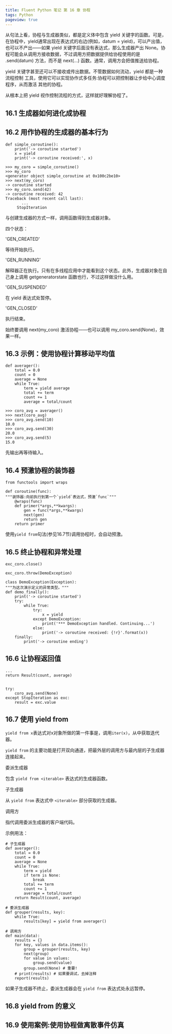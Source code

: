 ```yaml
---
title: Fluent Python 笔记 第 16 章 协程
tags: Python
pageview: true
---
```


从句法上看，协程与生成器类似，都是定义体中包含 yield 关键字的函数。可是，在协程中，yield通常出现在表达式的右边(例如，datum = yield)，可以产出值，也可以不产出——如果 yield 关键字后面没有表达式，那么生成器产出 None。协程可能会从调用方接收数据，不过调用方把数据提供给协程使用的是 .send(datum) 方法，而不是 next(...) 函数。通常，调用方会把值推送给协程。

yield 关键字甚至还可以不接收或传出数据。不管数据如何流动，yield 都是一种流程控制 工具，使用它可以实现协作式多任务:协程可以把控制器让步给中心调度程序，从而激活 其他的协程。

从根本上把 yield 视作控制流程的方式，这样就好理解协程了。

## 16.1 生成器如何进化成协程
## 16.2 用作协程的生成器的基本行为

```
def simple_coroutine():
    print('-> coroutine started')
    x = yield
    print('-> coroutine received:', x)

>>> my_coro = simple_coroutine()
>>> my_coro
<generator object simple_coroutine at 0x100c2be10>
>>> next(my_coro)
-> coroutine started
>>> my_coro.send(42)
-> coroutine received: 42
Traceback (most recent call last):
       ...
     StopIteration
```
与创建生成器的方式一样，调用函数得到生成器对象。

四个状态：

'GEN_CREATED'

等待开始执行。

'GEN_RUNNING'

解释器正在执行。只有在多线程应用中才能看到这个状态。此外，生成器对象在自己身上调用 getgeneratorstate 函数也行，不过这样做没什么用。

'GEN_SUSPENDED'

在 yield 表达式处暂停。

'GEN_CLOSED'

执行结束。

始终要调用 next(my_coro) 激活协程——也可以调用 my_coro.send(None)，效果一样。

## 16.3 示例：使用协程计算移动平均值
```
def averager():
    total = 0.0
    count = 0 
    average = None 
    while True:
        term = yield average
        total += term
        count += 1
        average = total/count

>>> coro_avg = averager()
>>> next(coro_avg)
>>> coro_avg.send(10)
10.0
>>> coro_avg.send(30)
20.0
>>> coro_avg.send(5)
15.0

```
先输出再等待输入。

## 16.4 预激协程的装饰器

```
from functools import wraps

def coroutine(func):
"""装饰器:向前执行到第一个`yield`表达式，预激`func`"""
    @wraps(func)
    def primer(*args,**kwargs):
        gen = func(*args,**kwargs)
        next(gen)
        return gen
    return primer
```
使用`yield from`句法(参见16.7节)调用协程时，会自动预激。

## 16.5 终止协程和异常处理
```
exc_coro.close()
```
```
exc_coro.throw(DemoException)
```
```
class DemoException(Exception):
"""为这次演示定义的异常类型。"""
def demo_finally():
    print('-> coroutine started')
    try:
        while True:
            try:
                x = yield
            except DemoException:
                print('*** DemoException handled. Continuing...')
            else:
                print('-> coroutine received: {!r}'.format(x))
    finally:
        print('-> coroutine ending')
```

## 16.6 让协程返回值

```
...
return Result(count, average)


try:
    coro_avg.send(None)
except StopIteration as exc:
    result = exc.value
```

## 16.7 使用 yield from
`yield from x`表达式对x对象所做的第一件事是，调用`iter(x)`，从中获取迭代器。

`yield from` 的主要功能是打开双向通道，把最外层的调用方与最内层的子生成器连接起来。

委派生成器

包含 `yield from <iterable>` 表达式的生成器函数。

子生成器

从 `yield from` 表达式中 `<iterable>` 部分获取的生成器。

调用方

指代调用委派生成器的客户端代码。

示例用法：

```
# 子生成器
def averager():
    total = 0.0
    count = 0
    average = None
    while True:
        term = yield
        if term is None:
            break
        total += term
        count += 1
        average = total/count
    return Result(count, average)

# 委派生成器
def grouper(results, key):
    while True:
        results[key] = yield from averager()

# 调用方
def main(data):
    results = {}
    for key, values in data.items():
        group = grouper(results, key)
        next(group)
        for value in values:
            group.send(value)
        group.send(None) # 重要!
    # print(results) # 如果要调试，去掉注释
    report(results)
```
如果子生成器不终止，委派生成器会在 `yield from` 表达式处永远暂停。

## 16.8 yield from 的意义

## 16.9 使用案例:使用协程做离散事件仿真
